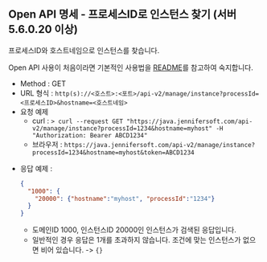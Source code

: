 ## Open API 명세 - 프로세스ID로 인스턴스 찾기 (서버 5.6.0.20 이상)

프로세스ID와 호스트네임으로 인스턴스를 찾습니다.

Open API 사용이 처음이라면 기본적인 사용법을 [README](/README.md)를 참고하여 숙지합니다.

- Method : GET
- URL 형식 : `http(s)://<호스트>:<포트>/api-v2/manage/instance?processId=<프로세스ID>&hostname=<호스트네임>`
- 요청 예제
  - curl : `> curl --request GET "https://java.jennifersoft.com/api-v2/manage/instance?processId=1234&hostname=myhost" -H "Authorization: Bearer ABCD1234"`
  - 브라우저 : `https://java.jennifersoft.com/api-v2/manage/instance?processId=1234&hostname=myhost&token=ABCD1234`
* 응답 예제 : 
  ```json
  {
    "1000": {
      "20000": {"hostname":"myhost", "processId":"1234"}
    }
  }
  ```
  * 도메인ID 1000, 인스턴스ID 20000인 인스턴스가 검색된 응답입니다. 
  * 일반적인 경우 응답은 1개를 초과하지 않습니다. 조건에 맞는 인스턴스가 없으면 비어 있습니다. -> ```{}```

